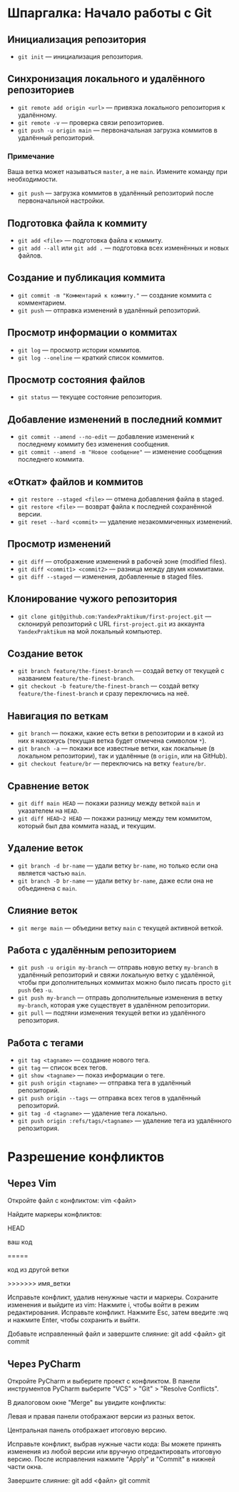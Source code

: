 # Шпаргалка: Начало работы с Git

## Инициализация репозитория

- `git init` — инициализация репозитория.

## Синхронизация локального и удалённого репозиториев

- `git remote add origin <url>` — привязка локального репозитория к удалённому.
- `git remote -v` — проверка связи репозиториев.
- `git push -u origin main` — первоначальная загрузка коммитов в удалённый репозиторий.

### Примечание
Ваша ветка может называться `master`, а не `main`. Измените команду при необходимости.

- `git push` — загрузка коммитов в удалённый репозиторий после первоначальной настройки.

## Подготовка файла к коммиту

- `git add <file>` — подготовка файла к коммиту.
- `git add --all` или `git add .` — подготовка всех изменённых и новых файлов.

## Создание и публикация коммита

- `git commit -m "Комментарий к коммиту."` — создание коммита с комментарием.
- `git push` — отправка изменений в удалённый репозиторий.

## Просмотр информации о коммитах

- `git log` — просмотр истории коммитов.
- `git log --oneline` — краткий список коммитов.

## Просмотр состояния файлов

- `git status` — текущее состояние репозитория.

## Добавление изменений в последний коммит

- `git commit --amend --no-edit` — добавление изменений к последнему коммиту без изменения сообщения.
- `git commit --amend -m "Новое сообщение"` — изменение сообщения последнего коммита.

## «Откат» файлов и коммитов

- `git restore --staged <file>` — отмена добавления файла в staged.
- `git restore <file>` — возврат файла к последней сохранённой версии.
- `git reset --hard <commit>` — удаление незакоммиченных изменений.

## Просмотр изменений

- `git diff` — отображение изменений в рабочей зоне (modified files).
- `git diff <commit1> <commit2>` — разница между двумя коммитами.
- `git diff --staged` — изменения, добавленные в staged files.

## Клонирование чужого репозитория

- `git clone git@github.com:YandexPraktikum/first-project.git` — склонируй репозиторий с URL `first-project.git` из аккаунта `YandexPraktikum` на мой локальный компьютер.

## Создание веток

- `git branch feature/the-finest-branch` — создай ветку от текущей с названием `feature/the-finest-branch`.
- `git checkout -b feature/the-finest-branch` — создай ветку `feature/the-finest-branch` и сразу переключись на неё.

## Навигация по веткам

- `git branch` — покажи, какие есть ветки в репозитории и в какой из них я нахожусь (текущая ветка будет отмечена символом `*`).
- `git branch -a` — покажи все известные ветки, как локальные (в локальном репозитории), так и удалённые (в `origin`, или на GitHub).
- `git checkout feature/br` — переключись на ветку `feature/br`.

## Сравнение веток

- `git diff main HEAD` — покажи разницу между веткой `main` и указателем на `HEAD`.
- `git diff HEAD~2 HEAD` — покажи разницу между тем коммитом, который был два коммита назад, и текущим.

## Удаление веток

- `git branch -d br-name` — удали ветку `br-name`, но только если она является частью `main`.
- `git branch -D br-name` — удали ветку `br-name`, даже если она не объединена с `main`.

## Слияние веток

- `git merge main` — объедини ветку `main` с текущей активной веткой.

## Работа с удалённым репозиторием

- `git push -u origin my-branch` — отправь новую ветку `my-branch` в удалённый репозиторий и свяжи локальную ветку с удалённой, чтобы при дополнительных коммитах можно было писать просто `git push` без `-u`.
- `git push my-branch` — отправь дополнительные изменения в ветку `my-branch`, которая уже существует в удалённом репозитории.
- `git pull` — подтяни изменения текущей ветки из удалённого репозитория.

## Работа с тегами

- `git tag <tagname>` — создание нового тега.
- `git tag` — список всех тегов.
- `git show <tagname>` — показ информации о теге.
- `git push origin <tagname>` — отправка тега в удалённый репозиторий.
- `git push origin --tags` — отправка всех тегов в удалённый репозиторий.
- `git tag -d <tagname>` — удаление тега локально.
- `git push origin :refs/tags/<tagname>` — удаление тега из удалённого репозитория.

# Разрешение конфликтов
## Через Vim

Откройте файл с конфликтом:
vim <файл>


Найдите маркеры конфликтов:

HEAD 

ваш код 

\===== 

код из другой ветки

\>>>>>>> имя_ветки 

Исправьте конфликт, удалив ненужные части и маркеры. Сохраните изменения и выйдите из vim:
Нажмите i, чтобы войти в режим редактирования.
Исправьте конфликт.
Нажмите Esc, затем введите :wq и нажмите Enter, чтобы сохранить и выйти.

Добавьте исправленный файл и завершите слияние:
git add <файл>
git commit


## Через PyCharm

Откройте PyCharm и выберите проект с конфликтом.
В панели инструментов PyCharm выберите "VCS" > "Git" > "Resolve Conflicts".

В диалоговом окне "Merge" вы увидите конфликты:

Левая и правая панели отображают версии из разных веток.

Центральная панель отображает итоговую версию.

Исправьте конфликт, выбрав нужные части кода:
Вы можете принять изменения из любой версии или вручную отредактировать итоговую версию.
После исправления нажмите "Apply" и "Commit" в нижней части окна.

Завершите слияние:
git add <файл>
git commit
